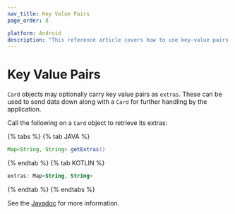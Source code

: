 ```yaml
---
nav_title: Key Value Pairs
page_order: 8

platform: Android
description: "This reference article covers how to use key-value pairs in your News Feed for your Android application."
---
```


# Key Value Pairs
`Card` objects may optionally carry key value pairs as `extras`. These can be used to send data down along with a `Card` for further handling by the application.

Call the following on a `Card` object to retrieve its extras:

{% tabs %}
{% tab JAVA %}

```java
Map<String, String> getExtras()
```

{% endtab %}
{% tab KOTLIN %}

```kotlin
extras: Map<String, String>
```

{% endtab %}
{% endtabs %}

See the [Javadoc][36] for more information.

[36]: https://appboy.github.io/appboy-android-sdk/javadocs/com/appboy/models/cards/Card.html#getExtras()
